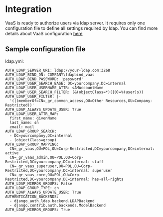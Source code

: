 Integration
===========

VaaS is ready to authorize users via ldap server. It requires only one configuration file to define all settings required by ldap. You can find more details about VaaS configuration [here](../quick-start/production.md)

Sample configuration file
-------------------------

ldap.yml:

    AUTH_LDAP_SERVER_URI: ldap://your-ldap.com:3268
    AUTH_LDAP_BIND_DN: COMPANY\ldapbind_vaas
    AUTH_LDAP_BIND_PASSWORD: 'password'
    AUTH_LDAP_USER_SEARCH_BASE: DC=yourcompany,DC=internal
    AUTH_LDAP_USER_USERNAME_ATTR: sAMAccountName
    AUTH_LDAP_USER_SEARCH_FILTER: (&(objectClass=*)({0}=%(user)s))
    AUTH_LDAP_USER_FILTER: |-
      '(|(memberOf=CN=_gr_common_access,OU=Other Resources,OU=Company-Restricted))'
    AUTH_LDAP_ALWAYS_UPDATE_USER: True
    AUTH_LDAP_USER_ATTR_MAP:
      first_name: givenName
      last_name: sn
      email: mail
    AUTH_LDAP_GROUP_SEARCH:
      - DC=yourcompany,DC=internal
      - (objectClass=group)
    AUTH_LDAP_GROUP_MAPPING:
      CN=_gr_vaas,OU=POL,OU=Corp-Restricted,DC=yourcompany,DC=internal: active
      CN=_gr_vaas_admin,OU=POL,OU=Corp-Restricted,DC=yourcompany,DC=internal: staff
      CN=_gr_vaas_superuser,OU=POL,OU=Corp-Restricted,DC=yourcompany,DC=internal: superuser
      CN=_gr_vaas_core,OU=POL,OU=Corp-Restricted,DC=yourcompany,DC=internal: has-all-rights
    AUTH_LDAP_MIRROR_GROUPS: False
    AUTH_LDAP_GROUP_TYPE: cn
    AUTH_LDAP_ALWAYS_UPDATE_USER: True
    AUTHENTICATION_BACKENDS:
      - django_auth_ldap.backend.LDAPBackend
      - django.contrib.auth.backends.ModelBackend
    AUTH_LDAP_MIRROR_GROUPS: True
